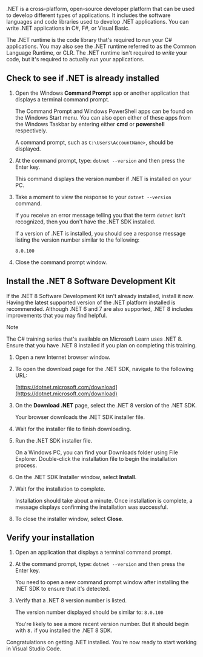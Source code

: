 .NET is a cross-platform, open-source developer platform that can be used to develop different types of applications. It includes the software languages and code libraries used to develop .NET applications. You can write .NET applications in C#, F#, or Visual Basic.

The .NET runtime is the code library that's required to run your C# applications. You may also see the .NET runtime referred to as the Common Language Runtime, or CLR. The .NET runtime isn't required to *write* your code, but it's required to actually *run* your applications.

## Check to see if .NET is already installed

1. Open the Windows **Command Prompt** app or another application that displays a terminal command prompt.

    The Command Prompt and Windows PowerShell apps can be found on the Windows Start menu. You can also open either of these apps from the Windows Taskbar by entering either **cmd** or **powershell** respectively.

    A command prompt, such as `C:\Users\AccountName>`, should be displayed.

1. At the command prompt, type: `dotnet --version` and then press the Enter key.

    This command displays the version number if .NET is installed on your PC.

1. Take a moment to view the response to your `dotnet --version` command.

    If you receive an error message telling you that the term `dotnet` isn't recognized, then you don't have the .NET SDK installed.

    If a version of .NET is installed, you should see a response message listing the version number similar to the following:

    `8.0.100`

1. Close the command prompt window.

## Install the .NET 8 Software Development Kit

If the .NET 8 Software Development Kit isn't already installed, install it now. Having the latest supported version of the .NET platform installed is recommended. Although .NET 6 and 7 are also supported, .NET 8 includes improvements that you may find helpful.

> [!NOTE]
> The C# training series that's available on Microsoft Learn uses .NET 8. Ensure that you have .NET 8 installed if you plan on completing this training.

1. Open a new Internet browser window.

1. To open the download page for the .NET SDK, navigate to the following URL:

    [https://dotnet.microsoft.com/download](https://dotnet.microsoft.com/download)

1. On the **Download .NET** page, select the .NET 8 version of the .NET SDK.

    Your browser downloads the .NET SDK installer file.

1. Wait for the installer file to finish downloading.

1. Run the .NET SDK installer file.

    On a Windows PC, you can find your Downloads folder using File Explorer. Double-click the installation file to begin the installation process.

1. On the .NET SDK Installer window, select **Install**.

1. Wait for the installation to complete.

    Installation should take about a minute. Once installation is complete, a message displays confirming the installation was successful.

1. To close the installer window, select **Close**.

## Verify your installation

1. Open an application that displays a terminal command prompt.

1. At the command prompt, type: `dotnet --version` and then press the Enter key.

    You need to open a new command prompt window after installing the .NET SDK to ensure that it's detected.

1. Verify that a .NET 8 version number is listed.

    The version number displayed should be similar to: `8.0.100`

    You're likely to see a more recent version number. But it should begin with `8.` if you installed the .NET 8 SDK.

Congratulations on getting .NET installed. You're now ready to start working in Visual Studio Code.
